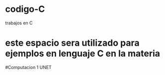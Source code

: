 # codigo-C
trabajos en C
# este espacio sera utilizado para ejemplos en lenguaje C en la materia
#Computacion 1 UNET
